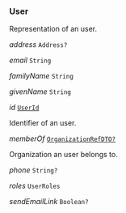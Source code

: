

### User



Representation of an user.





  
<article>

*address* `Address?` 

</article>
<article>

*email* `String` 

</article>
<article>

*familyName* `String` 

</article>
<article>

*givenName* `String` 

</article>
<article>

*id* [`UserId`](#userid) 

Identifier of an user.

</article>
<article>

*memberOf* [`OrganizationRefDTO?`](/docs/core-organization--page#organizationrefdto) 

Organization an user belongs to.

</article>
<article>

*phone* `String?` 

</article>
<article>

*roles* `UserRoles` 

</article>
<article>

*sendEmailLink* `Boolean?` 

</article>

